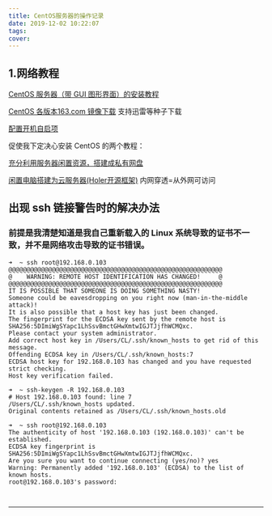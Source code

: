 ```yaml
---
title: CentOS服务器的操作记录
date: 2019-12-02 10:22:07
tags:
cover: 
---
```

## 1.网络教程

[CentOS 服务器（带 GUI 图形界面）的安装教程](http://baijiahao.baidu.com/s?id=1599601257937774752&wfr=spider&for=pc)

[CentOS 各版本163.com 镜像下载](http://mirrors.163.com/centos/7/isos/x86_64/) 支持迅雷等种子下载

[配置开机自启项](https://jingyan.baidu.com/article/ed15cb1b571a631be36981c4.html)

促使我下定决心安装 CentOS 的两个教程：

[充分利用服务器闲置资源，搭建成私有网盘](https://www.jianshu.com/p/63b29135c041)

[闲置电脑搭建为云服务器(Holer开源框架)](https://blog.csdn.net/qq_41098163/article/details/100568932) 内网穿透=从外网可访问



<!--more-->


## 出现 ssh 链接警告时的解决办法
### 前提是我清楚知道是我自己重新载入的 Linux 系统导致的证书不一致，并不是网络攻击导致的证书错误。

```
➜  ~ ssh root@192.168.0.103
@@@@@@@@@@@@@@@@@@@@@@@@@@@@@@@@@@@@@@@@@@@@@@@@@@@@@@@@@@@
@    WARNING: REMOTE HOST IDENTIFICATION HAS CHANGED!     @
@@@@@@@@@@@@@@@@@@@@@@@@@@@@@@@@@@@@@@@@@@@@@@@@@@@@@@@@@@@
IT IS POSSIBLE THAT SOMEONE IS DOING SOMETHING NASTY!
Someone could be eavesdropping on you right now (man-in-the-middle attack)!
It is also possible that a host key has just been changed.
The fingerprint for the ECDSA key sent by the remote host is
SHA256:5DImiWgSYapc1LhSsvBmctGHwXmtwIGJTJjfhWCMQxc.
Please contact your system administrator.
Add correct host key in /Users/CL/.ssh/known_hosts to get rid of this message.
Offending ECDSA key in /Users/CL/.ssh/known_hosts:7
ECDSA host key for 192.168.0.103 has changed and you have requested strict checking.
Host key verification failed.

➜  ~ ssh-keygen -R 192.168.0.103
# Host 192.168.0.103 found: line 7
/Users/CL/.ssh/known_hosts updated.
Original contents retained as /Users/CL/.ssh/known_hosts.old

➜  ~ ssh root@192.168.0.103
The authenticity of host '192.168.0.103 (192.168.0.103)' can't be established.
ECDSA key fingerprint is SHA256:5DImiWgSYapc1LhSsvBmctGHwXmtwIGJTJjfhWCMQxc.
Are you sure you want to continue connecting (yes/no)? yes
Warning: Permanently added '192.168.0.103' (ECDSA) to the list of known hosts.
root@192.168.0.103's password:

```



```


```


----
